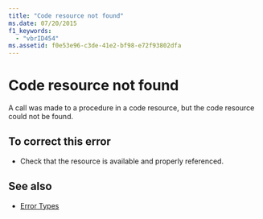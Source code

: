 ```yaml
---
title: "Code resource not found"
ms.date: 07/20/2015
f1_keywords: 
  - "vbrID454"
ms.assetid: f0e53e96-c3de-41e2-bf98-e72f93802dfa
---
```

# Code resource not found
A call was made to a procedure in a code resource, but the code resource could not be found.  
  
## To correct this error  
  
- Check that the resource is available and properly referenced.  
  
## See also

- [Error Types](../../visual-basic/programming-guide/language-features/error-types.md)
